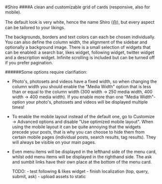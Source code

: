 
#Shiro
####A clean and customizable grid of cards (responsive, also for mobile).

The default look is very white, hence the name Shiro (白), but every aspect can be tailored to your likings.

The backgrounds, borders and text colors can each be chosen individually. You can also define the column width, the alignment of the sidebar and optionally a background image.
There is a small selection of widgets that can be enabled: a search bar, likes widget, following widget, twitter widget and a description widget. Infinite scrolling is included but can be turned off if you prefer pagination.

######Some options require clarifiation:
* Photo's, photosets and videos have a fixed width, so when changing the column width you should enable the "Media Width" option that is less than or equal to the column width (300 width -> 250 media width, 400 width -> 400 media width). If you enable more than one "Media Width"-option your photo's, photosets and videos will be displayed multiple times!


* To enable the mobile layout instead of the default one, go to Customize -> Advanced options and disable "Use optimized mobile layout". When using the mobile layout it can be quite annoying that the widgets precede your posts, that is why you can choose to hide them from certain mobile pages (individual posts, search results, tag results). They will always be visible on your main pages.


* Even menu items will be displayed in the lefthand side of the menu card, whilst odd menu items will be displayed in the righthand side. The ask and sumbit links have their own place at the bottom of the menu card.

	TODO:
		- test following & likes widget
		- finish localization (top, query, submit, ask)
		- upload assets to static
